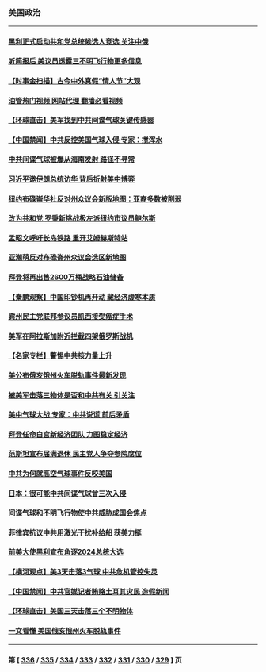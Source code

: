 ### 美国政治
---
#### [黑利正式启动共和党总统候选人竞选 关注中俄](../../pages/ncid1078159/n13930536.md?02160445) 
#### [听简报后 美议员透露三不明飞行物更多信息](../../pages/ncid1078159/n13930580.md?02160445) 
#### [【时事金扫描】古今中外真假“情人节”大观](../../pages/ncid1078159/n13930492.md?02160445) 
#### [油管热门视频 网站代理 翻墙必看视频](http://138.2.39.72:81/youtube.html?epic-marker?02160445)
#### [【环球直击】美军找到中共间谍气球关键传感器](../../pages/ncid1078159/n13929901.md?02160445) 
#### [【中国禁闻】中共反控美国气球入侵 专家：搅浑水](../../pages/ncid1078159/n13929898.md?02160445) 
#### [中共间谍气球被爆从海南发射 路径不寻常](../../pages/ncid1078159/n13930120.md?02160445) 
#### [习近平邀伊朗总统访华 背后折射美中博弈](../../pages/ncid1078159/n13929854.md?02160445) 
#### [纽约布碌崙华社反对州众议会新版地图：亚裔多数被削弱](../../pages/ncid1078159/n13930006.md?02160445) 
#### [改为共和党 罗秉新挑战极左派纽约市议员鲍尔斯](../../pages/ncid1078159/n13930101.md?02160445) 
#### [孟昭文呼吁长岛铁路 重开艾姆赫斯特站](../../pages/ncid1078159/n13930087.md?02160445) 
#### [亚潮萌反对布碌崙州众议会选区新地图](../../pages/ncid1078159/n13929998.md?02160445) 
#### [拜登将再出售2600万桶战略石油储备](../../pages/ncid1078159/n13929895.md?02160445) 
#### [【秦鹏观察】中国印钞机再开动 藏经济虚寒本质](../../pages/ncid1078159/n13929951.md?02160445) 
#### [宾州民主党联邦参议员凯西接受癌症手术](../../pages/ncid1078159/n13929912.md?02160445) 
#### [美军在阿拉斯加附近拦截四架俄罗斯战机](../../pages/ncid1078159/n13929838.md?02160445) 
#### [【名家专栏】警惕中共核力量上升](../../pages/ncid1078159/n13929656.md?02160445) 
#### [美公布俄亥俄州火车脱轨事件最新发现](../../pages/ncid1078159/n13929828.md?02160445) 
#### [被美军击落三物体是否和中共有关 引关注](../../pages/ncid1078159/n13929761.md?02160445) 
#### [美中气球大战 专家：中共说谎 前后矛盾](../../pages/ncid1078159/n13929783.md?02160445) 
#### [拜登任命白宫新经济团队 力图稳定经济](../../pages/ncid1078159/n13929778.md?02160445) 
#### [范斯坦宣布届满退休 民主党人争夺参院席位](../../pages/ncid1078159/n13929770.md?02160445) 
#### [中共为何就高空气球事件反咬美国](../../pages/ncid1078159/n13929775.md?02160445) 
#### [日本：很可能中共间谍气球曾三次入侵](../../pages/ncid1078159/n13929753.md?02160445) 
#### [间谍气球和不明飞行物使中共威胁成国会焦点](../../pages/ncid1078159/n13929720.md?02160445) 
#### [菲律宾抗议中共用激光干扰补给船 获美力挺](../../pages/ncid1078159/n13929657.md?02160445) 
#### [前美大使黑利宣布角逐2024总统大选](../../pages/ncid1078159/n13929672.md?02160445) 
#### [【横河观点】美3天击落3气球 中共危机管控失灵](../../pages/ncid1078159/n13929694.md?02160445) 
#### [【中国禁闻】中共官媒记者贿赂土耳其灾民 造假新闻](../../pages/ncid1078159/n13929198.md?02160445) 
#### [【环球直击】美国三天击落三个不明物体](../../pages/ncid1078159/n13929195.md?02160445) 
#### [一文看懂 美国俄亥俄州火车脱轨事件](../../pages/ncid1078159/n13929399.md?02160445) 

---
#### 第 [ [336](./336.md?02160445) / [335](./335.md?02160445) / [334](./334.md?02160445) / [333](./333.md?02160445) / [332](./332.md?02160445) / [331](./331.md?02160445) / [330](./330.md?02160445) / [329](./329.md?02160445) ] 页
